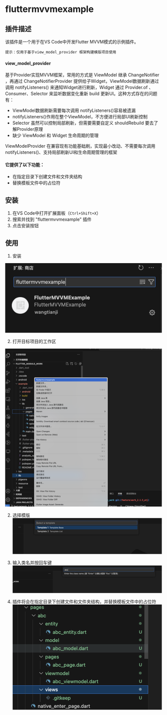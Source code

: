 # fluttermvvmexample

## 插件描述

该插件是一个用于在VS Code中开发Flutter MVVM模式的示例插件。

    提示：仅用于基于view_model_provider 框架构建模版项目使用

#### view_model_provider

基于Provider实现MVVM框架，常用的方式是 ViewModel 继承 ChangeNotifier ，再通过 ChangeNotifierProvider 提供给子Widget，ViewModel数据刷新通过调用 notifyListeners() 来通知Widget进行刷新，Widget 通过 Provider.of 、Consumer、Selector 来监听数据变化重新 build 更新UI。这种方式存在的问题有：

* ViewModel数据刷新需要每次调用 notifyListeners()容易被遗漏
* notifyListeners()作用在整个ViewModel，不方便进行局部UI刷新控制
* Selector 虽然可以控制局部刷新，但需要需要自定义 shouldRebuild 要去了解Provider原理
* 缺少 ViewModel 和 Widget 生命周期的管理

ViewModelProvider 在兼容现有功能基础刷，实现最小改动、不需要每次调用notifyListeners()、支持局部刷新UI和生命周期管理的框架

#### 它提供了以下功能：

- 在指定目录下创建文件和文件夹结构
- 替换模板文件中的占位符

## 安装

1. 在VS Code中打开扩展面板（`Ctrl+Shift+X`）
2. 搜索并找到 "fluttermvvmexample" 插件
3. 点击安装按钮

## 使用

1. 安装

![avatar](./res/1.png)

2. 打开目标项目的工作区

![avatar](./res/2.png)

2. 选择模版
![avatar](./res/3.png)

3. 输入类名并按回车键
![avatar](./res/4.png)

4. 插件将会在指定目录下创建文件和文件夹结构，并替换模板文件中的占位符
![avatar](./res/5.png)
